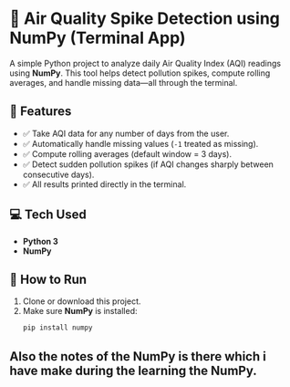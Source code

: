 

# 🚦 Air Quality Spike Detection using NumPy (Terminal App)

A simple Python project to analyze daily Air Quality Index (AQI) readings using **NumPy**. This tool helps detect pollution spikes, compute rolling averages, and handle missing data—all through the terminal.


## 📌 Features

- ✅ Take AQI data for any number of days from the user.
- ✅ Automatically handle missing values (`-1` treated as missing).
- ✅ Compute rolling averages (default window = 3 days).
- ✅ Detect sudden pollution spikes (if AQI changes sharply between consecutive days).
- ✅ All results printed directly in the terminal.


## 💻 Tech Used

- **Python 3**
- **NumPy**



## 🚀 How to Run

1. Clone or download this project.
2. Make sure **NumPy** is installed:
   ```bash
   pip install numpy


## Also the notes of the NumPy is there which i have make during the learning the NumPy.
